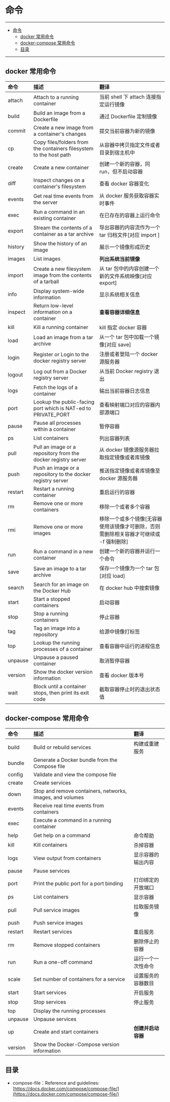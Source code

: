 # 命令

------

- [命令](#命令)
	- [docker 常用命令](#docker-常用命令)
	- [docker-compose 常用命令](#docker-compose-常用命令)
	- [目录](#目录)

------

## docker 常用命令

| 命令    | 描述                                                               | 翻译                                                                                   |
| :------ | :----------------------------------------------------------------- | :------------------------------------------------------------------------------------- |
| attach  | Attach to a running container                                      | 当前 shell 下 attach 连接指定运行镜像                                                  |
| build   | Build an image from a Dockerfile                                   | 通过 Dockerfile 定制镜像                                                               |
| commit  | Create a new image from a container's changes                      | 提交当前容器为新的镜像                                                                 |
| cp      | Copy files/folders from the containers filesystem to the host path | 从容器中拷贝指定文件或者目录到宿主机中                                                 |
| create  | Create a new container                                             | 创建一个新的容器，同 run，但不启动容器                                                 |
| diff    | Inspect changes on a container's filesystem                        | 查看 docker 容器变化                                                                   |
| events  | Get real time events from the server                               | 从 docker 服务获取容器实时事件                                                         |
| exec    | Run a command in an existing container                             | 在已存在的容器上运行命令                                                               |
| export  | Stream the contents of a container as a tar archive                | 导出容器的内容流作为一个 tar 归档文件[对应 import ]                                    |
| history | Show the history of an image                                       | 展示一个镜像形成历史                                                                   |
| images  | List images                                                        | **列出系统当前镜像**                                                                   |
| import  | Create a new filesystem image from the contents of a tarball       | 从 tar 包中的内容创建一个新的文件系统映像[对应 export]                                 |
| info    | Display system-wide information                                    | 显示系统相关信息                                                                       |
| inspect | Return low-level information on a container                        | **查看容器详细信息**                                                                   |
| kill    | Kill a running container                                           | kill 指定 docker 容器                                                                  |
| load    | Load an image from a tar archive                                   | 从一个 tar 包中加载一个镜像[对应 save]                                                 |
| login   | Register or Login to the docker registry server                    | 注册或者登陆一个 docker 源服务器                                                       |
| logout  | Log out from a Docker registry server                              | 从当前 Docker registry 退出                                                            |
| logs    | Fetch the logs of a container                                      | 输出当前容器日志信息                                                                   |
| port    | Lookup the public-facing port which is NAT-ed to PRIVATE_PORT      | 查看映射端口对应的容器内部源端口                                                       |
| pause   | Pause all processes within a container                             | 暂停容器                                                                               |
| ps      | List containers                                                    | 列出容器列表                                                                           |
| pull    | Pull an image or a repository from the docker registry server      | 从 docker 镜像源服务器拉取指定镜像或者库镜像                                           |
| push    | Push an image or a repository to the docker registry server        | 推送指定镜像或者库镜像至 docker 源服务器                                               |
| restart | Restart a running container                                        | 重启运行的容器                                                                         |
| rm      | Remove one or more containers                                      | 移除一个或者多个容器                                                                   |
| rmi     | Remove one or more images                                          | 移除一个或多个镜像[无容器使用该镜像才可删除，否则需删除相关容器才可继续或 -f 强制删除] |
| run     | Run a command in a new container                                   | 创建一个新的容器并运行一个命令                                                         |
| save    | Save an image to a tar archive                                     | 保存一个镜像为一个 tar 包[对应 load]                                                   |
| search  | Search for an image on the Docker Hub                              | 在 docker hub 中搜索镜像                                                               |
| start   | Start a stopped containers                                         | 启动容器                                                                               |
| stop    | Stop a running containers                                          | 停止容器                                                                               |
| tag     | Tag an image into a repository                                     | 给源中镜像打标签                                                                       |
| top     | Lookup the running processes of a container                        | 查看容器中运行的进程信息                                                               |
| unpause | Unpause a paused container                                         | 取消暂停容器                                                                           |
| version | Show the docker version information                                | 查看 docker 版本号                                                                     |
| wait    | Block until a container stops, then print its exit code            | 截取容器停止时的退出状态值                                                             |

## docker-compose 常用命令

| 命令    | 描述                                                      | 翻译               |
| :------ | :-------------------------------------------------------- | :----------------- |
| build   | Build or rebuild services                                 | 构建或重建服务     |
| bundle  | Generate a Docker bundle from the Compose file            |                    |
| config  | Validate and view the compose file                        |                    |
| create  | Create services                                           |                    |
| down    | Stop and remove containers, networks, images, and volumes |                    |
| events  | Receive real time events from containers                  |                    |
| exec    | Execute a command in a running container                  |                    |
| help    | Get help on a command                                     | 命令帮助           |
| kill    | Kill containers                                           | 杀掉容器           |
| logs    | View output from containers                               | 显示容器的输出内容 |
| pause   | Pause services                                            |                    |
| port    | Print the public port for a port binding                  | 打印绑定的开放端口 |
| ps      | List containers                                           | 显示容器           |
| pull    | Pull service images                                       | 拉取服务镜像       |
| push    | Push service images                                       |                    |
| restart | Restart services                                          | 重启服务           |
| rm      | Remove stopped containers                                 | 删除停止的容器     |
| run     | Run a one-off command                                     | 运行一个一次性命令 |
| scale   | Set number of containers for a service                    | 设置服务的容器数目 |
| start   | Start services                                            | 开启服务           |
| stop    | Stop services                                             | 停止服务           |
| top     | Display the running processes                             |                    |
| unpause | Unpause services                                          |                    |
| up      | Create and start containers                               | **创建并启动容器** |
| version | Show the Docker-Compose version information               |                    |


## 目录

- compose-file：Reference and guidelines: [https://docs.docker.com/compose/compose-file/](https://docs.docker.com/compose/compose-file/)
